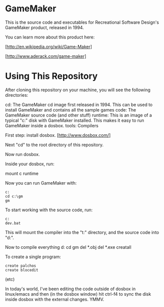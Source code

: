 GameMaker
=========

This is the source code and executables for Recreational Software Design's GameMaker product, released in 1994.

You can learn more about this product here:

[http://en.wikipedia.org/wiki/Game-Maker]

[http://www.aderack.com/game-maker]


Using This Repository
=====================

After cloning this repository on your machine, you will see the following directories:

cd:  The GameMaker cd image first released in 1994.  This can be used to install GameMaker and contains all the sample games
code: The GameMaker source code (and other stuff)
runtime: This is an image of a typical "c:" disk with GameMaker installed.  This makes it easy to run GameMaker inside a dosbox.
tools: Compilers

First step: install dosbox.  [http://www.dosbox.com/]

Next "cd" to the root directory of this repository.

Now run dosbox.

Inside your dosbox, run:

mount c runtime

Now you can run GameMaker with:

    c:
    cd c:\gm
    gm

To start working with the source code, run:

    c:
    dev.bat

This will mount the compiler into the "t:" directory, and the source code into "d:".

Now to compile everything
    d:
    cd gm
    del *.obj
    del *.exe
    creatall

To create a single program:

    create palchos
    create blocedit

(etc)

In today's world, I've been editing the code outside of dosbox in linux/emacs and then (in the dosbox window) hit ctrl-f4 to sync the disk inside dosbox with the external changes. YMMV.

